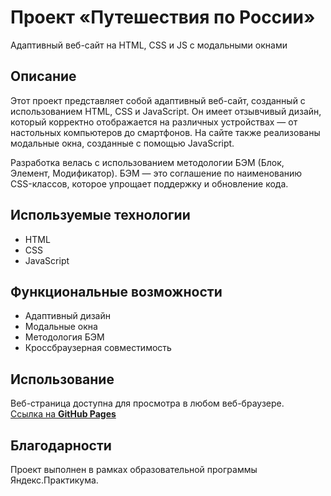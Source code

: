 # Проект «Путешествия по России»

Адаптивный веб-сайт на HTML, CSS и JS с модальными окнами

## Описание

Этот проект представляет собой адаптивный веб-сайт, созданный с использованием HTML, CSS и JavaScript. Он имеет отзывчивый дизайн, который корректно отображается на различных устройствах — от настольных компьютеров до смартфонов. На сайте также реализованы модальные окна, созданные с помощью JavaScript.

Разработка велась с использованием методологии БЭМ (Блок, Элемент, Модификатор). БЭМ — это соглашение по наименованию CSS-классов, которое упрощает поддержку и обновление кода.

## Используемые технологии

- HTML
- CSS
- JavaScript

## Функциональные возможности

- Адаптивный дизайн
- Модальные окна
- Методология БЭМ
- Кроссбраузерная совместимость

## Использование

Веб-страница доступна для просмотра в любом веб-браузере.  
[Ссылка на **GitHub Pages**](https://ukamai.github.io/russian-travel/)  

## Благодарности

Проект выполнен в рамках образовательной программы Яндекс.Практикума.
